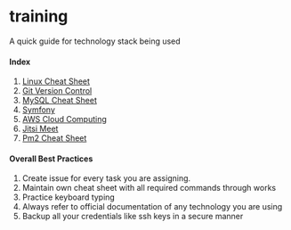 # training
A quick guide for technology stack being used

#### Index

1. [Linux Cheat Sheet](https://github.com/meetrix/training/blob/master/Linux%20Cheat%20Sheet.md)
2. [Git Version Control](https://github.com/meetrix/training/blob/master/Git%20Version%20Control.md)
3. [MySQL Cheat Sheet](https://github.com/meetrix/training/blob/master/MySQL%20Cheat%20Sheet.md)
4. [Symfony](https://github.com/meetrix/training/blob/master/Symfony.md)
5. [AWS Cloud Computing](https://github.com/meetrix/training/blob/master/AWS%20Cloud%20Computing.md)
6. [Jitsi Meet](https://github.com/meetrix/training/blob/master/Jitsi%20Meet.md)
7. [Pm2 Cheat Sheet](https://github.com/meetrix/training/blob/master/Pm2%20Cheat%20Sheet.md)

#### Overall Best Practices

1. Create issue for every task you are assigning.
2. Maintain own cheat sheet with all required commands through works
3. Practice keyboard typing
4. Always refer to official documentation of any technology you are using
5. Backup all your credentials like ssh keys in a secure manner
